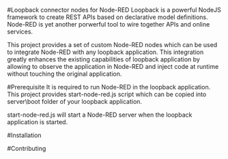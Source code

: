 #Loopback connector nodes for Node-RED
Loopback is a powerful NodeJS framework to create REST APIs based on declarative model definitions. Node-RED is yet another porwerful tool to wire together APIs and online services.

This project provides a set of custom Node-RED nodes which can be used to integrate Node-RED with any loopback application. This integration greatly enhances the existing capabilities of loopback application by allowing to observe the application in Node-RED and inject code at runtime without touching the original application.


#Prerequisite
It is required to run Node-RED in the loopback application. This project provides start-node-red.js script which can be copied into server\boot folder of your loopback application.

start-node-red.js will start a Node-RED server when the loopback application is started.
 
#Installation

#Contributing
